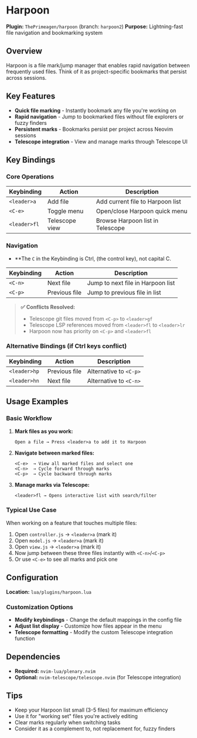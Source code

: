 # Harpoon

**Plugin:** `ThePrimeagen/harpoon` (branch: `harpoon2`)
**Purpose:** Lightning-fast file navigation and bookmarking system

## Overview

Harpoon is a file mark/jump manager that enables rapid navigation between frequently used files. Think of it as project-specific bookmarks that persist across sessions.

## Key Features

- **Quick file marking** - Instantly bookmark any file you're working on
- **Rapid navigation** - Jump to bookmarked files without file explorers or fuzzy finders
- **Persistent marks** - Bookmarks persist per project across Neovim sessions
- **Telescope integration** - View and manage marks through Telescope UI

## Key Bindings

### Core Operations

| Keybinding | Action | Description |
|------------|--------|-------------|
| `<leader>a` | Add file | Add current file to Harpoon list |
| `<C-e>` | Toggle menu | Open/close Harpoon quick menu |
| `<leader>fl` | Telescope view | Browse Harpoon list in Telescope |

### Navigation

- **The `C` in the Keybinding is Ctrl, (the control key), not capital C.

| Keybinding | Action | Description |
|------------|--------|-------------|
| `<C-n>` | Next file | Jump to next file in Harpoon list |
| `<C-p>` | Previous file | Jump to previous file in list |

> **✅ Conflicts Resolved:**
> - Telescope git files moved from `<C-p>` to `<leader>gf`
> - Telescope LSP references moved from `<leader>fl` to `<leader>lr`
> - Harpoon now has priority on `<C-p>` and `<leader>fl`

### Alternative Bindings (if Ctrl keys conflict)

| Keybinding | Action | Description |
|------------|--------|-------------|
| `<leader>hp` | Previous file | Alternative to `<C-p>` |
| `<leader>hn` | Next file | Alternative to `<C-n>` |

## Usage Examples

### Basic Workflow

1. **Mark files as you work:**
   ```
   Open a file → Press <leader>a to add it to Harpoon
   ```

2. **Navigate between marked files:**
   ```
   <C-e>  → View all marked files and select one
   <C-n>  → Cycle forward through marks
   <C-p>  → Cycle backward through marks
   ```

3. **Manage marks via Telescope:**
   ```
   <leader>fl → Opens interactive list with search/filter
   ```

### Typical Use Case

When working on a feature that touches multiple files:

1. Open `controller.js` → `<leader>a` (mark it)
2. Open `model.js` → `<leader>a` (mark it)
3. Open `view.js` → `<leader>a` (mark it)
4. Now jump between these three files instantly with `<C-n>`/`<C-p>`
5. Or use `<C-e>` to see all marks and pick one

## Configuration

**Location:** `lua/plugins/harpoon.lua`

### Customization Options

- **Modify keybindings** - Change the default mappings in the config file
- **Adjust list display** - Customize how files appear in the menu
- **Telescope formatting** - Modify the custom Telescope integration function

## Dependencies

- **Required:** `nvim-lua/plenary.nvim`
- **Optional:** `nvim-telescope/telescope.nvim` (for Telescope integration)

## Tips

- Keep your Harpoon list small (3-5 files) for maximum efficiency
- Use it for "working set" files you're actively editing
- Clear marks regularly when switching tasks
- Consider it as a complement to, not replacement for, fuzzy finders
